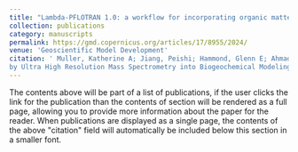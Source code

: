 ```yaml
---
title: "Lambda-PFLOTRAN 1.0: a workflow for incorporating organic matter chemistry informed by ultra high resolution mass spectrometry into biogeochemical modeling"
collection: publications
category: manuscripts
permalink: https://gmd.copernicus.org/articles/17/8955/2024/
venue: 'Geoscientific Model Development'
citation: ' Muller, Katherine A; Jiang, Peishi; Hammond, Glenn E; Ahmadullah, Tasneem; Song, Hyun-Soeb; Ward, Nicholas; Bowe, Madison; Chu, Rosalie; Zhao, Qian; Garayburu-Caruso, Vanessa A; Roebuck, Alan; Chen, Xingyuan. “Lambda-PFLOTRAN 1.0: Workflow for Incorporating Organic Matter Chemistry Informed 
by Ultra High Resolution Mass Spectrometry into Biogeochemical Modeling.” Geoscientific Model Development, 2024. doi:10.5194/gmd-17-8955-2024'
---
```


The contents above will be part of a list of publications, if the user clicks the link for the publication than the contents of section will be rendered as a full page, allowing you to provide more information about the paper for the reader. When publications are displayed as a single page, the contents of the above "citation" field will automatically be included below this section in a smaller font.
